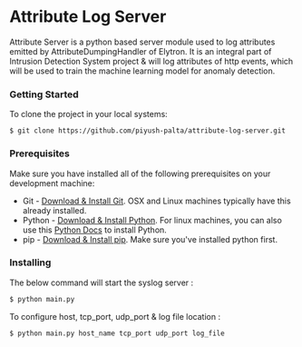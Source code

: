 # Attribute Log Server
Attribute Server is a python based server module used to log attributes emitted by AttributeDumpingHandler of Elytron. It is an integral part of Intrusion Detection System project & will log attributes of http events, which will be used to train the machine learning model for anomaly detection.


### Getting Started
To clone the project in your local systems: 
```console
$ git clone https://github.com/piyush-palta/attribute-log-server.git
```

### Prerequisites
Make sure you have installed all of the following prerequisites on your development machine:
* Git - [Download & Install Git](https://git-scm.com/downloads). OSX and Linux machines typically have this already installed.
* Python - [Download & Install Python](https://www.python.org/downloads/). For linux machines, you can also use this [Python Docs](https://docs.python-guide.org/starting/install3/linux/) to install Python.
* pip - [Download & Install pip](https://pip.pypa.io/en/stable/installing/). Make sure you've installed python first.

### Installing

The below command will start the syslog server :

```bash
$ python main.py
```

To configure host, tcp_port, udp_port & log file location :
  
```bash
$ python main.py host_name tcp_port udp_port log_file
```
